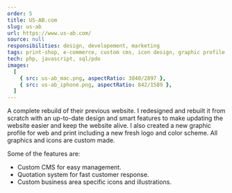 ```yaml
---
order: 5
title: US-AB.com
slug: us-ab
url: https://www.us-ab.com/
source: null
responsibilities: design, developement, marketing
tags: print-shop, e-commerce, custom cms, icon design, graphic profile
tech: php, javascript, sql/pdo
images:
  [
    { src: us-ab_mac.png, aspectRatio: 3840/2897 },
    { src: us-ab_iphone.png, aspectRatio: 842/1589 },
  ]
---
```


A complete rebuild of their previous website. I redesigned and rebuilt it from scratch with an up-to-date design and smart features to make updating the website easier and keep the website alive.
I also created a new graphic profile for web and print including a new fresh logo and color scheme.
All graphics and icons are custom made.

Some of the features are:

- Custom CMS for easy management.
- Quotation system for fast customer response.
- Custom business area specific icons and illustrations.
